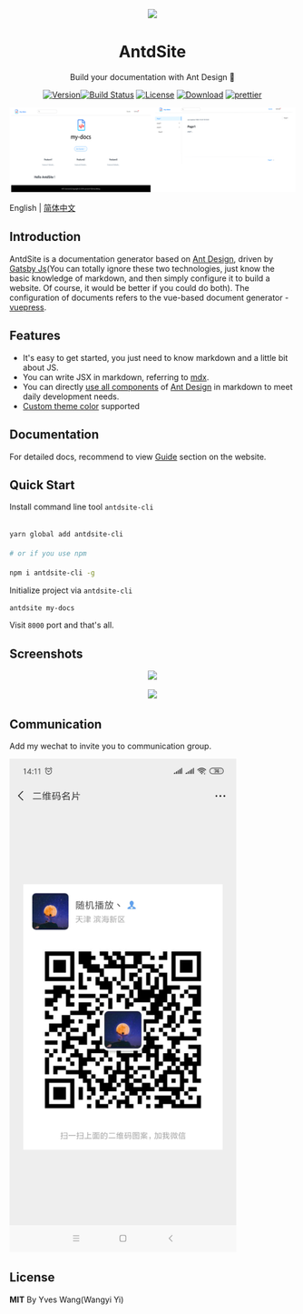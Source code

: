  <p align="center"><a href="https://antdsite.yvescoding.org/"><img width="100" src="https://antdsite.yvescoding.org/favicon.png" /></a></p>

<h1 align="center">AntdSite</h1>
<p align="center">
Build your documentation with Ant Design 🎨
</p>
<p align="center">
  <a href="https://www.npmjs.com/package/antdsite"><img src="https://img.shields.io/npm/v/antdsite.svg" alt="Version"></a><a href="https://circleci.com/gh/YvesCoding/antdsite/tree/master"><img src="https://circleci.com/gh/YvesCoding/antdsite/tree/master.png?style=shield" alt="Build Status"></a> 
  <a href="https://www.npmjs.com/package/antdsite"><img src="https://img.shields.io/npm/l/antdsite.svg" alt="License"></a>
<a href="https://www.npmjs.com/package/antdsite"><img src="https://img.shields.io/npm/dm/antdsite.svg" alt="Download"></a>
<a href="https://github.com/YvesCoding/antdsite"><img src="https://img.shields.io/badge/code_style-prettier-ff69b4.svg?style=flat-square" alt="prettier"></a>
</p>

[![](https://github.com/wangyi7099/pictureCdn/blob/master/allPic/antdsite/screenshot-readme.png?raw=true)](https://antdsite.yvescoding.org/)

English | [简体中文](./README-zh_CN.md)

## Introduction

AntdSite is a documentation generator based on [Ant Design](https://ant.design), driven by [Gatsby Js](https://www.gatsbyjs.org/)(You can totally ignore these two technologies, just know the basic knowledge of markdown, and then simply configure it to build a website. Of course, it would be better if you could do both). The configuration of documents refers to the vue-based document generator - [vuepress](https://vuepress.vuejs.org/config/).

## Features

- It's easy to get started, you just need to know markdown and a little bit about JS.
- You can write JSX in markdown, referring to [mdx](https://github.com/mdx-js/mdx).
- You can directly [use all components](https://antdsite.yvescoding.org/guide/usejsx) of [Ant Design](https://ant.design/components/button/) in markdown to meet daily development needs.
- [Custom theme color](https://antdsite.yvescoding.org/default-theme-config/#cutom-theme-color) supported

## Documentation

For detailed docs, recommend to view [Guide](https://antdsite.yvescoding.org/guide/getting-started) section on the website.

## Quick Start

Install command line tool `antdsite-cli`

```bash

yarn global add antdsite-cli

# or if you use npm

npm i antdsite-cli -g

```

Initialize project via `antdsite-cli`

```bash
antdsite my-docs
```

Visit `8000` port and that's all.

## Screenshots

<p align="center">
<img src="https://antdsite.yvescoding.org/screenshot.png" width="700" />
</p>

<p align="center">
<img src="https://antdsite.yvescoding.org/screenshot-1.png" width="700" />
</p>

## Communication

Add my wechat to invite you to communication group.

 <img src="https://github.com/wangyi7099/pictureCdn/blob/master/allPic/vuescroll/wx.png?raw=true" width="400" alt="Demo" style="max-width:100%;">

## License

**MIT** By Yves Wang(Wangyi Yi)
